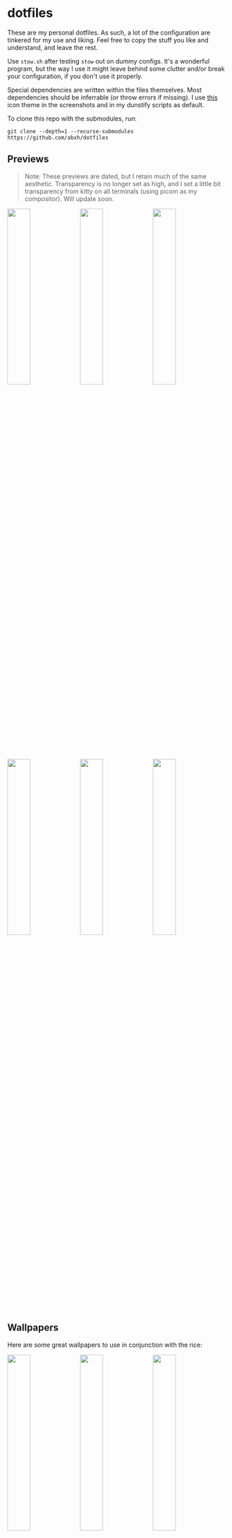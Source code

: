 # dotfiles
These are my personal dotfiles. As such, a lot of the configuration are tinkered for my use and liking. Feel free to copy the stuff you like and understand, and leave the rest.

Use `stow.sh` after testing `stow` out on dummy configs. It's a wonderful program, but the way I use it might leave behind some clutter and/or break your configuration, if you don't use it properly. 

Special dependencies are written within the files themselves. Most dependencies should be inferrable (or throw errors if missing). I use [this](https://github.com/abxh/gruvbox-material-gtk) icon theme in the screenshots and in my dunstify scripts as default.

To clone this repo with the submodules, run:
```
git clone --depth=1 --recurse-submodules https://github.com/abxh/dotfiles
```

## Previews
> Note: These previews are dated, but I retain much of the same aesthetic. Transparency is no longer set as high, and I set a little bit transparency from kitty on all terminals (using picom as my compositor). Will update soon.
<p float="left">
  <img src="https://i.imgur.com/enwSxeG.png" width="32%" />
  <img src="https://i.imgur.com/FYL8lfP.png" width="32%" />
  <img src="https://i.imgur.com/S9LzSk0.png" width="32%" />
  <img src="https://i.imgur.com/KRjw9mZ.png" width="32%" />
  <img src="https://i.imgur.com/kxAqfqr.png" width="32%" />
  <img src="https://i.imgur.com/7soBfmn.png" width="32%" />
</p>

## Wallpapers

Here are some great wallpapers to use in conjunction with the rice:

<p float="left">
  <img src="https://w.wallhaven.cc/full/j5/wallhaven-j5p23m.jpg" width="32%" />
  <img src="https://i.imgur.com/t6p61Sn.jpeg" width="32%" />
  <img src="https://i.imgur.com/1ZFAAOG.png" width="32%" />
</p>
